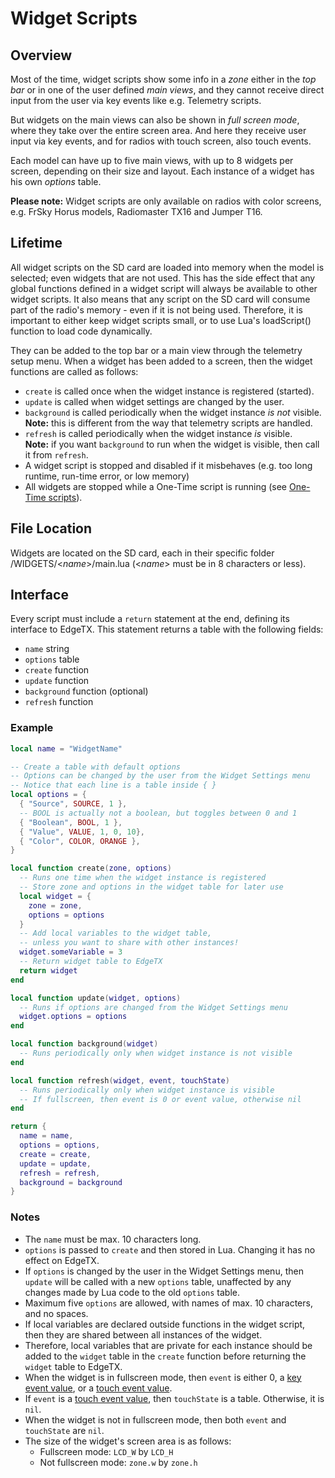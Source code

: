 # Widget Scripts

## Overview

Most of the time, widget scripts show some info in a _zone_ either in the _top bar_ or in one of the user defined _main views_, and they cannot receive direct input from the user via key events like e.g. Telemetry scripts.

But widgets on the main views can also be shown in _full screen mode_, where they take over the entire screen area. And here they receive user input via key events, and for radios with touch screen, also touch events.

Each model can have up to five main views, with up to 8 widgets per screen, depending on their size and layout. Each instance of a widget has his own _options_ table.

**Please note:** Widget scripts are only available on radios with color screens, e.g. FrSky Horus models, Radiomaster TX16 and Jumper T16.

## Lifetime

All widget scripts on the SD card are loaded into memory when the model is selected; even widgets that are not used. This has the side effect that any global functions defined in a widget script will always be available to other widget scripts. It also means that any script on the SD card will consume part of the radio's memory - even if it is not being used. Therefore, it is important to either keep widget scripts small, or to use Lua's loadScript() function to load code dynamically.

They can be added to the top bar or a main view  through the telemetry setup menu. When  a widget has been added to a screen, then the widget functions are called as follows:

* `create` is called once when the widget instance is registered (started).
* `update` is called when widget settings are changed by the user.
* `background` is called periodically when the widget instance _is_ _not_ visible. \
  **Note:** this is different from the way that telemetry scripts are handled.
* `refresh` is called periodically when the widget instance _is_ visible.\
  **Note:** if you want `background` to run when the widget is visible, then call it from `refresh`.
* A widget script is stopped and disabled if it misbehaves (e.g. too long runtime, run-time error, or low memory)
* All widgets are stopped while a One-Time script is running (see [One-Time scripts](one-time\_scripts.md)).

## File Location

Widgets are located on the SD card, each in their specific folder /WIDGETS/<_name_>/main.lua (<_name_> must be in 8 characters or less).

## Interface

Every script must include a `return` statement at the end, defining its interface to EdgeTX. This statement returns a table with the following fields:

* `name` string
* `options` table
* `create` function
* `update` function
* `background` function (optional)
* `refresh` function

### Example

```lua
local name = "WidgetName"

-- Create a table with default options
-- Options can be changed by the user from the Widget Settings menu
-- Notice that each line is a table inside { }
local options = {
  { "Source", SOURCE, 1 },
  -- BOOL is actually not a boolean, but toggles between 0 and 1
  { "Boolean", BOOL, 1 },
  { "Value", VALUE, 1, 0, 10},
  { "Color", COLOR, ORANGE },
}

local function create(zone, options)
  -- Runs one time when the widget instance is registered
  -- Store zone and options in the widget table for later use
  local widget = {
    zone = zone,
    options = options
  }
  -- Add local variables to the widget table,
  -- unless you want to share with other instances!
  widget.someVariable = 3
  -- Return widget table to EdgeTX
  return widget
end

local function update(widget, options)
  -- Runs if options are changed from the Widget Settings menu
  widget.options = options
end

local function background(widget)
  -- Runs periodically only when widget instance is not visible
end

local function refresh(widget, event, touchState)
  -- Runs periodically only when widget instance is visible
  -- If fullscreen, then event is 0 or event value, otherwise nil
end

return {
  name = name,
  options = options,
  create = create,
  update = update,
  refresh = refresh,
  background = background
}
```

### Notes

* The `name` must be max. 10 characters long.
* `options` is passed to `create` and then stored in Lua. Changing it has no effect on EdgeTX.
* If `options` is changed by the user in the Widget Settings menu, then `update` will be called with a new `options` table, unaffected by any changes made by Lua code to the old `options` table.
* Maximum five `options` are allowed, with names of max. 10 characters, and no spaces.
* If local variables are declared outside functions in the widget script, then they are shared between all instances of the widget.
* Therefore, local variables that are private for each instance should be added to the `widget` table in the `create` function before returning the `widget` table to EdgeTX.
* When the widget is in fullscreen mode, then `event` is either 0, a [key event value](../part\_iii\_-\_opentx\_lua\_api\_reference/constants/key\_events.md), or a [touch event value](../part\_iii\_-\_opentx\_lua\_api\_reference/constants/touch-event-constants.md).
* If `event` is a [touch event value](../part\_iii\_-\_opentx\_lua\_api\_reference/constants/touch-event-constants.md), then `touchState` is a table. Otherwise, it is `nil`.
* When the widget is not in fullscreen mode, then both `event` and `touchState` are `nil`.
* The size of the widget's screen area is as follows:
  * Fullscreen mode: `LCD_W` by `LCD_H`
  * Not fullscreen mode: `zone.w` by `zone.h`&#x20;

